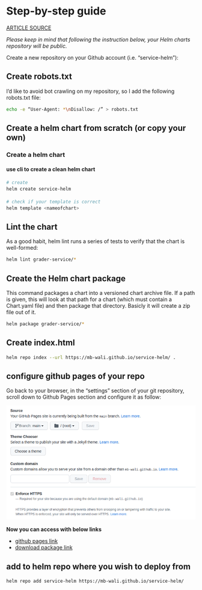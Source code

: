 # Step-by-step guide

[ARTICLE SOURCE](https://medium.com/@mattiaperi/create-a-public-helm-chart-repository-with-github-pages-49b180dbb417)

*Please keep in mind that following the instruction below, your Helm charts repository will be public.*

Create a new repository on your Github account (i.e. “service-helm”):

## Create robots.txt
I’d like to avoid bot crawling on my repository, so I add the following robots.txt file:
```bash
echo -e “User-Agent: *\nDisallow: /” > robots.txt
```

## Create a helm chart from scratch (or copy your own)

### Create a helm chart

#### use cli to create a clean helm chart
```bash
# create
helm create service-helm

# check if your template is correct
helm template <nameofchart>
```

## Lint the chart
As a good habit, helm lint runs a series of tests to verify that
the chart is well-formed:

```bash
helm lint grader-service/*
```

## Create the Helm chart package
This command packages a chart into a versioned chart archive file. If a path is given, this will look at that path for a chart (which must contain a Chart.yaml file) and then package that directory.
Basicly it will create a zip file out of it.


```bash
helm package grader-service/*
```

## Create index.html
```bash
helm repo index --url https://mb-wali.github.io/service-helm/ .
```

## configure github pages of your repo
Go back to your browser, in the “settings” section of your git repository, scroll down to Github Pages section and configure it as follow:


![alt text](images/gituhubpages.png)

**Now you can access with below links**
* [github pages link](https://mb-wali.github.io/service-helm/)
* [download package link](https://mb-wali.github.io/service-helm/grader-service-0.1.0.tgz)

## add to helm repo where you wish to deploy from
```bash
helm repo add service-helm https://mb-wali.github.io/service-helm/
```
